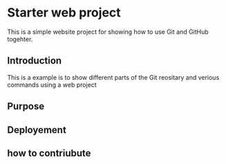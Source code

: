 # Starter web project
This is a simple website project for showing how to use Git and GitHub togehter.
## Introduction
This is a example is to show different parts of the Git
reositary and verious commands using a web project
## Purpose

## Deployement

## how to contriubute
